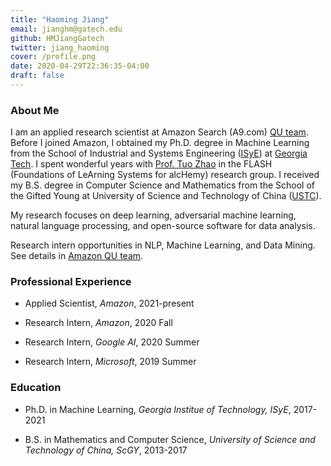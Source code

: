 ```yaml
---
title: "Haoming Jiang"
email: jianghm@gatech.edu
github: HMJiangGatech
twitter: jiang_haoming
cover: /profile.png
date: 2020-04-29T22:36:35-04:00
draft: false
---
```


### About Me

I am an applied research scientist at Amazon Search (A9.com) [QU team](https://amazonsearchqu.github.io/).
Before I joined Amazon, I obtained my Ph.D. degree in Machine Learning from the School of Industrial and Systems Engineering ([ISyE](https://www.isye.gatech.edu/))
at [Georgia Tech](https://www.gatech.edu/). 
I spent wonderful years with [Prof. Tuo Zhao](https://www2.isye.gatech.edu/~tzhao80/) in the FLASH (Foundations of LeArning Systems for alcHemy) research group.
I received my B.S. degree in Computer Science and Mathematics from the School of the Gifted Young at University of Science and Technology of China ([USTC](http://en.ustc.edu.cn/)).

My research focuses on deep learning, adversarial machine learning, natural language processing, and open-source software for data analysis. 

Research intern opportunities in NLP, Machine Learning, and Data Mining. See details in [Amazon QU team](https://amazonsearchqu.github.io/).

### Professional Experience

- Applied Scientist, *Amazon*, 2021-present

- Research Intern, *Amazon*, 2020 Fall

- Research Intern, *Google AI*, 2020 Summer

- Research Intern, *Microsoft*, 2019 Summer

### Education

- Ph.D. in Machine Learning, *Georgia Institue of Technology, ISyE*, 2017-2021

- B.S. in Mathematics and Computer Science, *University of Science and Technology of China, ScGY*, 2013-2017
